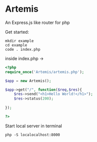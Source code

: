 # Artemis
An Express.js like router for php

Get started:

```shell
mkdir example
cd example
code . index.php
```

inside index.php ->

```php
<?php
require_once('Artemis/artemis.php');

$app = new Artemis();

$app->get("/", function($req,$res){
    $res->send("<h1>Hello World!</h1>");
    $res->status(200);
      
});

?>
```
Start local server in terminal

```shell
php -S localocalhost:8000
```
